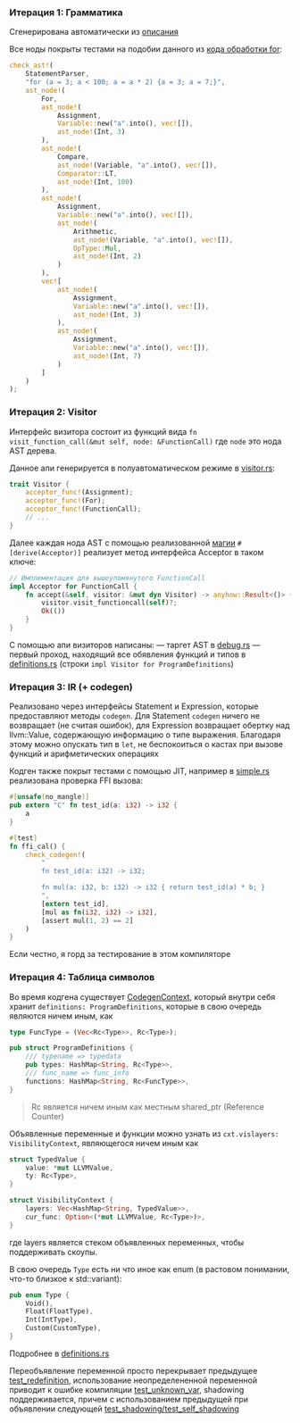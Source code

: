 ### Итерация 1: Грамматика
Сгенерирована автоматически из [описания](src/grammar.lalrpop)

Все ноды покрыты тестами на подобии данного из [кода обработки for](src/ast/statement/for_st.rs):
```rust
check_ast!(
    StatementParser,
    "for (a = 3; a < 100; a = a * 2) {a = 3; a = 7;}",
    ast_node!(
        For,
        ast_node!(
            Assignment,
            Variable::new("a".into(), vec![]),
            ast_node!(Int, 3)
        ),
        ast_node!(
            Compare,
            ast_node!(Variable, "a".into(), vec![]),
            Comparator::LT,
            ast_node!(Int, 100)
        ),
        ast_node!(
            Assignment,
            Variable::new("a".into(), vec![]),
            ast_node!(
                Arithmetic,
                ast_node!(Variable, "a".into(), vec![]),
                OpType::Mul,
                ast_node!(Int, 2)
            )
        ),
        vec![
            ast_node!(
                Assignment,
                Variable::new("a".into(), vec![]),
                ast_node!(Int, 3)
            ),
            ast_node!(
                Assignment,
                Variable::new("a".into(), vec![]),
                ast_node!(Int, 7)
            )
        ]
    )
);
```

### Итерация 2: Visitor
Интерфейс визитора состоит из функций вида `fn visit_function_call(&mut self, node: &FunctionCall)` где `node` это нода AST дерева.

Данное апи генерируется в полуавтоматическом режиме в [visitor.rs](src/visitor.rs):
```rust
trait Visitor {
    acceptor_func!(Assignment);
    acceptor_func!(For);
    acceptor_func!(FunctionCall);
    // ...
}
```

Далее каждая нода AST с помощью реализованной [магии](lib/proc/src/lib.rs) `#[derive(Acceptor)]` реализует метод интерфейса Acceptor в таком ключе:
```rust
// Имплементация для вышеупомянутого FunctionCall
impl Acceptor for FunctionCall {
    fn accept(&self, visitor: &mut dyn Visitor) -> anyhow::Result<()> {
        visitor.visit_functioncall(self)?;
        Ok(())
    }
}
```

С помощью апи визиторов написаны:
— таргет AST в [debug.rs](src/ast/debug.rs)
— первый проход, находящий все обявления функций и типов в [definitions.rs](src/codegen/definitions.rs) (строки `impl Visitor for ProgramDefinitions`)


### Итерация 3: IR (+ codegen)
Реализовано через интерфейсы Statement и Expression, которые предоставляют методы `codegen`. Для Statement `codegen` ничего не возвращает (не считая ошибок), для Expression возвращает обертку над llvm::Value, содержающую информацию о типе выражения. Благодаря этому можно опускать тип в `let`, не беспокоиться о кастах при вызове функций и арифметических операциях

Кодген также покрыт тестами с помощью JIT, например в [simple.rs](src/codegen/tests/simple.rs) реализована проверка FFI вызова:

```rust
#[unsafe(no_mangle)]
pub extern "C" fn test_id(a: i32) -> i32 {
    a
}

#[test]
fn ffi_cal() {
    check_codegen!(
        "
        fn test_id(a: i32) -> i32;

        fn mul(a: i32, b: i32) -> i32 { return test_id(a) * b; }
        ",
        [extern test_id],
        [mul as fn(i32, i32) -> i32],
        [assert mul(1, 2) == 2]
    )
}
```

Если честно, я горд за тестирование в этом компиляторе

### Итерация 4: Таблица символов
Во время кодгена существует [CodegenContext](https://git.foxido.dev/foxido/nyacc-rs/-/blob/master/src/codegen/context.rs?ref_type=heads#L102), который внутри себя хранит `definitions: ProgramDefinitions`, которые в свою очередь являются ничем иным, как
```rust
type FuncType = (Vec<Rc<Type>>, Rc<Type>);

pub struct ProgramDefinitions {
    /// typename => typedata
    pub types: HashMap<String, Rc<Type>>,
    /// func_name => func_info
    functions: HashMap<String, Rc<FuncType>>,
}
```

> Rc<T> является ничем иным как местным shared_ptr<T> (Reference Counter)

Объявленные переменные и функции можно узнать из `cxt.vislayers: VisibilityContext`, являющегося ничем иным как
```rust
struct TypedValue {
    value: *mut LLVMValue,
    ty: Rc<Type>,
}

struct VisibilityContext {
    layers: Vec<HashMap<String, TypedValue>>,
    cur_func: Option<(*mut LLVMValue, Rc<Type>)>,
}
```
где layers является стеком объявленных переменных, чтобы поддерживать скоупы. 

В свою очередь `Type` есть ни что иное как enum (в растовом понимании, что-то близкое к std::variant):
```rust
pub enum Type {
    Void(),
    Float(FloatType),
    Int(IntType),
    Custom(CustomType),
}
```
Подробнее в [definitions.rs](src/codegen/definitions.rs)

Переобъявление переменной просто перекрывает предыдущее [test_redefinition](src/codegen/tests/simple.rs), использование неопределененной переменной приводит к ошибке компиляции [test_unknown_var](src/codegen/tests/compilation_errors.rs),
shadowing поддерживается, причем с использованием предыдущей при объявлении следующей [test_shadowing/test_self_shadowing](src/codegen/tests/simple.rs)